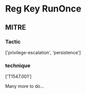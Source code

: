 # Reg Key RunOnce

## MITRE

### Tactic
['privilege-escalation', 'persistence']

### technique
['T1547.001']

Many more to do...
